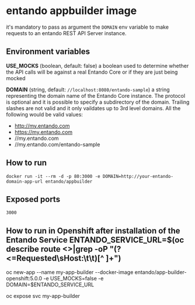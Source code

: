 # entando appbuilder image

it's mandatory to pass as argument the `DOMAIN` env variable  to make requests to an entando REST API Server instance.

## Environment variables

__USE_MOCKS__ (boolean, default: false)
a boolean used to determine whether the API calls will be against a real Entando Core or if they are just being mocked

__DOMAIN__ (string, default: `//localhost:8080/entando-sample`)
a string representing the domain name of the Entando Core instance. The protocol is optional and it is possible to specify a subdirectory of the domain. Trailing slashes are not valid and it only vaildates up to 3rd level domains.
All the following would be valid values:

* http://my.entando.com
* https://my.entando.com
* //my.entando.com
* //my.entando.com/entando-sample

## How to run

`docker run -it --rm -d -p 80:3000 -e DOMAIN=http://your-entando-domain-app-url entando/appbuilder`

## Exposed ports

`3000`

## How to run in Openshift after installation of the Entando Service ENTANDO_SERVICE_URL=$(oc describe route <<name of your entando service>>|grep -oP "(?<=Requested\sHost:\t\t)[^ ]+")

oc new-app --name my-app-builder --docker-image entando/app-builder-openshift:5.0.0 -e USE_MOCKS=false -e DOMAIN=$ENTANDO_SERVICE_URL

oc expose svc my-app-builder

